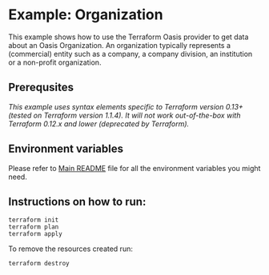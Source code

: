 # Example: Organization

This example shows how to use the Terraform Oasis provider to get data about an Oasis Organization. An organization typically represents a (commercial) entity such as a company, a company division, an institution or a non-profit organization. 

## Prerequsites

*This example uses syntax elements specific to Terraform version 0.13+ (tested on Terraform version 1.1.4).
It will not work out-of-the-box with Terraform 0.12.x and lower (deprecated by Terraform).*

## Environment variables
Please refer to [Main README](../../README.md) file for all the environment variables you might need. 

## Instructions on how to run:
```
terraform init
terraform plan
terraform apply
```

To remove the resources created run:
```
terraform destroy
``` 